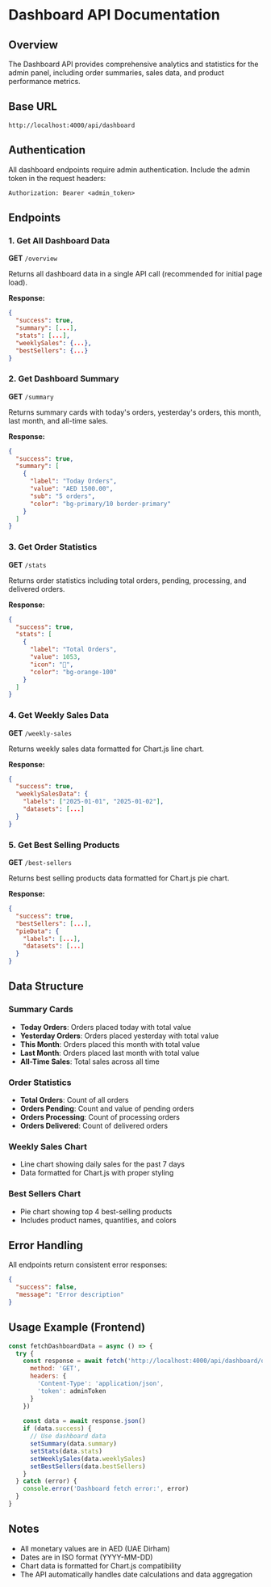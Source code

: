 # Dashboard API Documentation

## Overview
The Dashboard API provides comprehensive analytics and statistics for the admin panel, including order summaries, sales data, and product performance metrics.

## Base URL
```
http://localhost:4000/api/dashboard
```

## Authentication
All dashboard endpoints require admin authentication. Include the admin token in the request headers:
```
Authorization: Bearer <admin_token>
```

## Endpoints

### 1. Get All Dashboard Data
**GET** `/overview`

Returns all dashboard data in a single API call (recommended for initial page load).

**Response:**
```json
{
  "success": true,
  "summary": [...],
  "stats": [...],
  "weeklySales": {...},
  "bestSellers": {...}
}
```

### 2. Get Dashboard Summary
**GET** `/summary`

Returns summary cards with today's orders, yesterday's orders, this month, last month, and all-time sales.

**Response:**
```json
{
  "success": true,
  "summary": [
    {
      "label": "Today Orders",
      "value": "AED 1500.00",
      "sub": "5 orders",
      "color": "bg-primary/10 border-primary"
    }
  ]
}
```

### 3. Get Order Statistics
**GET** `/stats`

Returns order statistics including total orders, pending, processing, and delivered orders.

**Response:**
```json
{
  "success": true,
  "stats": [
    {
      "label": "Total Orders",
      "value": 1053,
      "icon": "🛒",
      "color": "bg-orange-100"
    }
  ]
}
```

### 4. Get Weekly Sales Data
**GET** `/weekly-sales`

Returns weekly sales data formatted for Chart.js line chart.

**Response:**
```json
{
  "success": true,
  "weeklySalesData": {
    "labels": ["2025-01-01", "2025-01-02"],
    "datasets": [...]
  }
}
```

### 5. Get Best Selling Products
**GET** `/best-sellers`

Returns best selling products data formatted for Chart.js pie chart.

**Response:**
```json
{
  "success": true,
  "bestSellers": [...],
  "pieData": {
    "labels": [...],
    "datasets": [...]
  }
}
```

## Data Structure

### Summary Cards
- **Today Orders**: Orders placed today with total value
- **Yesterday Orders**: Orders placed yesterday with total value  
- **This Month**: Orders placed this month with total value
- **Last Month**: Orders placed last month with total value
- **All-Time Sales**: Total sales across all time

### Order Statistics
- **Total Orders**: Count of all orders
- **Orders Pending**: Count and value of pending orders
- **Orders Processing**: Count of processing orders
- **Orders Delivered**: Count of delivered orders

### Weekly Sales Chart
- Line chart showing daily sales for the past 7 days
- Data formatted for Chart.js with proper styling

### Best Sellers Chart
- Pie chart showing top 4 best-selling products
- Includes product names, quantities, and colors

## Error Handling
All endpoints return consistent error responses:
```json
{
  "success": false,
  "message": "Error description"
}
```

## Usage Example (Frontend)
```javascript
const fetchDashboardData = async () => {
  try {
    const response = await fetch('http://localhost:4000/api/dashboard/overview', {
      method: 'GET',
      headers: {
        'Content-Type': 'application/json',
        'token': adminToken
      }
    })
    
    const data = await response.json()
    if (data.success) {
      // Use dashboard data
      setSummary(data.summary)
      setStats(data.stats)
      setWeeklySales(data.weeklySales)
      setBestSellers(data.bestSellers)
    }
  } catch (error) {
    console.error('Dashboard fetch error:', error)
  }
}
```

## Notes
- All monetary values are in AED (UAE Dirham)
- Dates are in ISO format (YYYY-MM-DD)
- Chart data is formatted for Chart.js compatibility
- The API automatically handles date calculations and data aggregation
